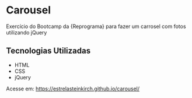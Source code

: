 # Carousel

Exercício do Bootcamp da {Reprograma} para fazer um carrosel com fotos utilizando jQuery

## Tecnologias Utilizadas
* HTML
* CSS
* jQuery

Acesse em: https://estrelasteinkirch.github.io/carousel/
